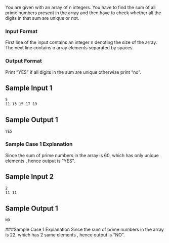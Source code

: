 You are given with an array of n integers. You have to find the sum of all prime numbers present in the array and then have to check whether all the digits in that sum are unique or not. 
### Input Format
First line of the input contains an integer n denoting the size of the array. The next line contains n array elements separated by spaces.

### Output Format
Print  “YES” if all digits in the sum are unique otherwise print “no”.

## Sample Input 1
```
5
11 13 15 17 19
```

## Sample Output 1
```
YES
```

### Sample Case 1 Explanation
Since the sum of prime numbers in the array is 60, which has only unique elements , hence output is “YES”.

## Sample Input 2
```
2
11 11
```

## Sample Output 1
```
NO
```

###Sample Case 1 Explanation
Since the sum of prime numbers in the array is 22, which has 2 same elements , hence output is “NO”.
